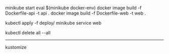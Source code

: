 minikube start
eval $(minikube docker-env)
docker image build -f Dockerfile-api -t api .
docker image build -f Dockerfile-web -t web .

kubectl apply -f deploy/
minikube service web

kubectl delete all --all

----
kustomize